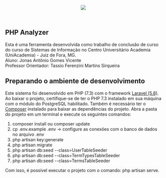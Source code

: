 <p><center><img src="https://assets.website-files.com/5cf95301995e8c48a8880a69/5ec524104ef2ed3e912b5348_COLORIDA-p-500.png"></center></p>
<br>

## PHP Analyzer

Esta é uma ferramenta desenvolvida como trabalho de conclusão de curso do curso de Sistemas de Informação no Centro Universitário Academia (UniAcademia) - Juiz de Fora, MG. <br>
Aluno: Jonas Antônio Gomes Vicente <br>
Professor Orientador: Tassio Ferenzini Martins Sirqueira <br>

## Preparando o ambiente de desenvolvimento
Este sistema foi desenvolvido em PHP (7.3) com o framework [Laravel (5.8)](https://laravel.com/docs/5.8/releases).
Ao baixar o projeto, certifique-se de ter o PHP 7.3 instalado em sua máquina com o módulo do PostgreSQL habilitado. Também é necessário ter o [Composer](https://getcomposer.org/) instalado para baixar as dependências do projeto.
Abra a pasta do projeto em um terminal e execute os seguintes comandos:

 1.  composer install ou composer update
 2. cp .env.example .env -> configure as conexões com o banco de dados no arquivo .env
 3. php artisan key:generate
 4. php artisan migrate
 5. php artisan db:seed --class=UserTableSeeder
 6. php artisan db:seed --class=TermTypesTableSeeder
 7. php artisan db:seed --class=TermsTableSeeder

Com isso, é possível executar o projeto com o comando: php artisan serve.
